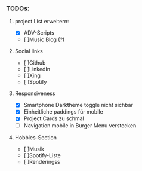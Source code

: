 ### TODOs:

1. project List erweitern: 
    - [x] ADV-Scripts
    - [ ]Music Blog (?)

2. Social links
    - [ ]Github
    - [ ]LinkedIn
    - [ ]Xing
    - [ ]Spotify

3. Responsiveness
    - [x] Smartphone Darktheme toggle nicht sichbar
    - [x] Einheitliche paddings für mobile
    - [x] Project Cards zu schmal
    - [ ] Navigation mobile in Burger Menu verstecken

4. Hobbies-Section
    - [ ]Musik
    - [ ]Spotify-Liste
    - [ ]Renderingss